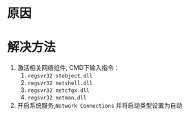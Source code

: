 <!-- TITLE: 故障 0 网络连接文件夹一片空白 -->
<!-- SUBTITLE: 本错误涵盖三大运营商 -->

# 原因

# 解决方法

1. 激活相关网络组件, CMD下输入指令：
    1. `regsvr32 stobject.dll`
    2. `regsvr32 netshell.dll`
    3. `regsvr32 netcfgx.dll`
    4. `regsvr32 netman.dll`
2. 开启系统服务,`Network Connections` 并将启动类型设置为自动
